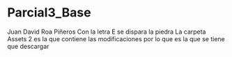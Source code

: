 # Parcial3_Base
Juan David Roa Piñeros
Con la letra E se dispara la piedra
La carpeta Assets 2 es la que contiene las modificaciones por lo que es la que se tiene que descargar
